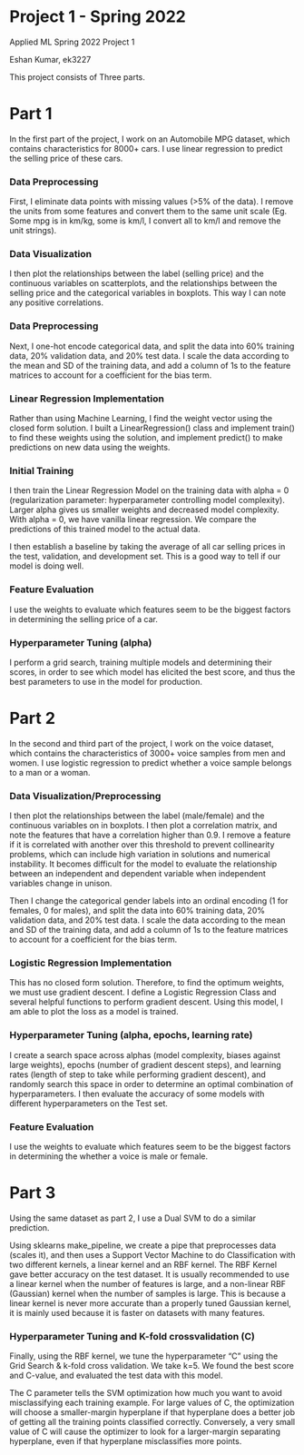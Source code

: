 # Project 1 - Spring 2022
Applied ML Spring 2022 Project 1

Eshan Kumar, ek3227

This project consists of Three parts. 
# Part 1
In the first part of the project, I work on an Automobile MPG dataset, which contains characteristics for 8000+ cars. I use linear regression to predict the selling price of these cars. 

### Data Preprocessing
First, I eliminate data points with missing values (>5% of the data). I remove the units from some features and convert them to the same unit scale (Eg. Some mpg is in km/kg, some is km/l, I convert all to km/l and remove the unit strings). 

### Data Visualization
I then plot the relationships between the label (selling price) and the continuous variables on scatterplots, and the relationships between the selling price and the categorical variables in boxplots. This way I can note any positive correlations. 

### Data Preprocessing
Next, I one-hot encode categorical data, and split the data into 60% training data, 20% validation data, and 20% test data. I scale the data according to the mean and SD of the training data, and add a column of 1s to the feature matrices to account for a coefficient for the bias term. 

### Linear Regression Implementation
Rather than using Machine Learning, I find the weight vector using the closed form solution. I built a LinearRegression() class and implement train() to find these weights using the solution, and implement predict() to make predictions on new data using the weights. 

### Initial Training
I then train the Linear Regression Model on the training data with alpha = 0 (regularization parameter: hyperparameter controlling model complexity). Larger alpha gives us smaller weights and decreased model complexity. With alpha = 0, we have vanilla linear regression. We compare the predictions of this trained model to the actual data. 

I then establish a baseline by taking the average of all car selling prices in the test, validation, and development set. This is a good way to tell if our model is doing well. 

### Feature Evaluation
I use the weights to evaluate which features seem to be the biggest factors in determining the selling price of a car. 

### Hyperparameter Tuning (alpha)
I perform a grid search, training multiple models and determining their scores, in order to see which model has elicited the best score, and thus the best parameters to use in the model for production. 

# Part 2
In the second and third part of the project, I work on the voice dataset, which contains the characteristics of 3000+ voice samples from men and women. I use logistic regression to predict whether a voice sample belongs to a man or a woman.

### Data Visualization/Preprocessing
I then plot the relationships between the label (male/female) and the continuous variables on in boxplots. I then plot a correlation matrix, and note the features that have a correlation higher than 0.9. I remove a feature if it is correlated with another over this threshold to prevent collinearity problems, which can include high variation in solutions and numerical instability. It becomes difficult for the model to evaluate the relationship between an independent and dependent variable when independent variables change in unison. 

Then I change the categorical gender labels into an ordinal encoding (1 for females, 0 for males), and split the data into 60% training data, 20% validation data, and 20% test data. I scale the data according to the mean and SD of the training data, and add a column of 1s to the feature matrices to account for a coefficient for the bias term. 

### Logistic Regression Implementation
This has no closed form solution. Therefore, to find the optimum weights, we must use gradient descent. I define a Logistic Regression Class and several helpful functions to perform gradient descent. Using this model, I am able to plot the loss as a model is trained. 

### Hyperparameter Tuning (alpha, epochs, learning rate)
I create a search space across alphas (model complexity, biases against large weights), epochs (number of gradient descent steps), and learning rates (length of step to take while performing gradient descent), and randomly search this space in order to determine an optimal combination of hyperparameters. I then evaluate the accuracy of some models with different hyperparameters on the Test set. 

### Feature Evaluation
I use the weights to evaluate which features seem to be the biggest factors in determining the whether a voice is male or female. 


# Part 3
Using the same dataset as part 2, I use a Dual SVM to do a similar prediction. 

Using sklearns make_pipeline, we create a pipe that preprocesses data (scales it), and then uses a Support Vector Machine to do Classification with two different kernels, a linear kernel and an RBF kernel. The RBF Kernel gave better accuracy on the test dataset. It is usually recommended to use a linear kernel when the number of features is large, and a non-linear RBF (Gaussian) kernel when the number of samples is large. This is because a linear kernel is never more accurate than a properly tuned Gaussian kernel, it is mainly used because it is faster on datasets with many features.

### Hyperparameter Tuning and K-fold crossvalidation (C)
Finally, using the RBF kernel, we tune the hyperparameter “C” using the Grid Search & k-fold cross validation. We take k=5. We found the best score and C-value, and evaluated the test data with this model. 

The C parameter tells the SVM optimization how much you want to avoid misclassifying each training example. For large values of C, the optimization will choose a smaller-margin hyperplane if that hyperplane does a better job of getting all the training points classified correctly. Conversely, a very small value of C will cause the optimizer to look for a larger-margin separating hyperplane, even if that hyperplane misclassifies more points.
